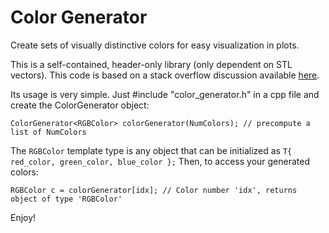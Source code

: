 # Color Generator
Create sets of visually distinctive colors for easy visualization in plots.

This is a self-contained, header-only library (only dependent on STL vectors). This code is based on a stack overflow discussion available [here](http://stackoverflow.com/questions/309149/generate-distinctly-different-rgb-colors-in-graphs).

Its usage is very simple. Just #include "color_generator.h" in a cpp file and create the ColorGenerator object:

```
ColorGenerator<RGBColor> colorGenerator(NumColors); // precompute a list of NumColors
```

The `RGBColor` template type is any object that can be initialized as `T{ red_color, green_color, blue_color };`
Then, to access your generated colors:

```
RGBColor c = colorGenerator[idx]; // Color number 'idx', returns object of type 'RGBColor'
```

Enjoy!
